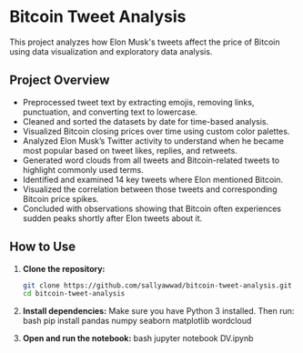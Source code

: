 # Bitcoin Tweet Analysis

This project analyzes how Elon Musk's tweets affect the price of Bitcoin using data visualization and exploratory data analysis.

## Project Overview

- Preprocessed tweet text by extracting emojis, removing links, punctuation, and converting text to lowercase.
- Cleaned and sorted the datasets by date for time-based analysis.
- Visualized Bitcoin closing prices over time using custom color palettes.
- Analyzed Elon Musk’s Twitter activity to understand when he became most popular based on tweet likes, replies, and retweets.
- Generated word clouds from all tweets and Bitcoin-related tweets to highlight commonly used terms.
- Identified and examined 14 key tweets where Elon mentioned Bitcoin.
- Visualized the correlation between those tweets and corresponding Bitcoin price spikes.
- Concluded with observations showing that Bitcoin often experiences sudden peaks shortly after Elon tweets about it.

## How to Use

1. **Clone the repository:**

   ```bash
   git clone https://github.com/sallyawwad/bitcoin-tweet-analysis.git
   cd bitcoin-tweet-analysis
2. **Install dependencies:**
   Make sure you have Python 3 installed. Then run:
   bash pip install pandas numpy seaborn matplotlib wordcloud
3. **Open and run the notebook:**
   bash jupyter notebook DV.ipynb





